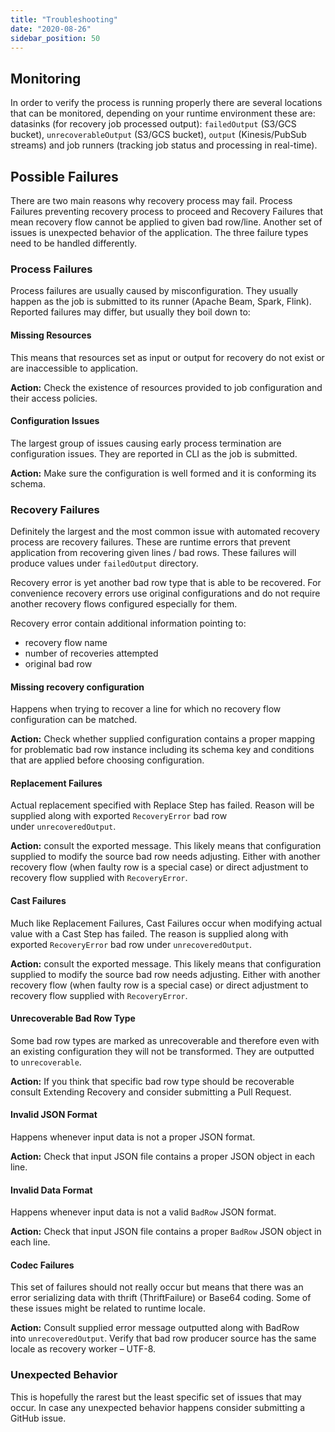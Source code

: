 ```yaml
---
title: "Troubleshooting"
date: "2020-08-26"
sidebar_position: 50
---
```


## Monitoring

In order to verify the process is running properly there are several locations that can be monitored, depending on your runtime environment these are: datasinks (for recovery job processed output): `failedOutput` (S3/GCS bucket), `unrecoverableOutput` (S3/GCS bucket), `output` (Kinesis/PubSub streams) and job runners (tracking job status and processing in real-time).

## Possible Failures

There are two main reasons why recovery process may fail. Process Failures preventing recovery process to proceed and Recovery Failures that mean recovery flow cannot be applied to given bad row/line. Another set of issues is unexpected behavior of the application. The three failure types need to be handled differently.

### Process Failures

Process failures are usually caused by misconfiguration. They usually happen as the job is submitted to its runner (Apache Beam, Spark, Flink). Reported failures may differ, but usually they boil down to:

#### Missing Resources

This means that resources set as input or output for recovery do not exist or are inaccessible to application.

**Action:** Check the existence of resources provided to job configuration and their access policies.

#### Configuration Issues

The largest group of issues causing early process termination are configuration issues. They are reported in CLI as the job is submitted.

**Action:** Make sure the configuration is well formed and it is conforming its schema.

### Recovery Failures

Definitely the largest and the most common issue with automated recovery process are recovery failures. These are runtime errors that prevent application from recovering given lines / bad rows. These failures will produce values under `failedOutput` directory.

Recovery error is yet another bad row type that is able to be recovered. For convenience recovery errors use original configurations and do not require another recovery flows configured especially for them.

Recovery error contain additional information pointing to:

- recovery flow name
- number of recoveries attempted
- original bad row

#### Missing recovery configuration

Happens when trying to recover a line for which no recovery flow configuration can be matched.

**Action:** Check whether supplied configuration contains a proper mapping for problematic bad row instance including its schema key and conditions that are applied before choosing configuration.

#### Replacement Failures

Actual replacement specified with Replace Step has failed. Reason will be supplied along with exported `RecoveryError` bad row under `unrecoveredOutput`.

**Action:** consult the exported message. This likely means that configuration supplied to modify the source bad row needs adjusting. Either with another recovery flow (when faulty row is a special case) or direct adjustment to recovery flow supplied with `RecoveryError`.

#### Cast Failures

Much like Replacement Failures, Cast Failures occur when modifying actual value with a Cast Step has failed. The reason is supplied along with exported `RecoveryError` bad row under `unrecoveredOutput`.

**Action:** consult the exported message. This likely means that configuration supplied to modify the source bad row needs adjusting. Either with another recovery flow (when faulty row is a special case) or direct adjustment to recovery flow supplied with `RecoveryError`.

#### Unrecoverable Bad Row Type

Some bad row types are marked as unrecoverable and therefore even with an existing configuration they will not be transformed. They are outputted to `unrecoverable`.

**Action:** If you think that specific bad row type should be recoverable consult Extending Recovery and consider submitting a Pull Request.

#### Invalid JSON Format

Happens whenever input data is not a proper JSON format.

**Action:** Check that input JSON file contains a proper JSON object in each line.

#### Invalid Data Format

Happens whenever input data is not a valid `BadRow` JSON format.

**Action:** Check that input JSON file contains a proper `BadRow` JSON object in each line.

#### Codec Failures

This set of failures should not really occur but means that there was an error serializing data with thrift (ThriftFailure) or Base64 coding. Some of these issues might be related to runtime locale.

**Action:** Consult supplied error message outputted along with BadRow into `unrecoveredOutput`. Verify that bad row producer source has the same locale as recovery worker – UTF-8.

### Unexpected Behavior

This is hopefully the rarest but the least specific set of issues that may occur. In case any unexpected behavior happens consider submitting a GitHub issue.
